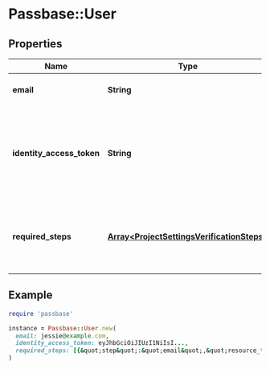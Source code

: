 # Passbase::User

## Properties

| Name | Type | Description | Notes |
| ---- | ---- | ----------- | ----- |
| **email** | **String** | Email with which the user was created | [optional] |
| **identity_access_token** | **String** | Access token in the shape of a JsonWebToken used as a Bearer token when submitting identity data  | [optional] |
| **required_steps** | [**Array&lt;ProjectSettingsVerificationSteps&gt;**](ProjectSettingsVerificationSteps.md) | List of the steps through which the user must go through to complete their verification  | [optional] |

## Example

```ruby
require 'passbase'

instance = Passbase::User.new(
  email: jessie@example.com,
  identity_access_token: eyJhbGciOiJIUzI1NiIsI...,
  required_steps: [{&quot;step&quot;:&quot;email&quot;,&quot;resource_types&quot;:[&quot;EMAIL&quot;]},{&quot;step&quot;:&quot;liveness_check&quot;,&quot;resource_types&quot;:[&quot;FACE_VIDEO&quot;]},{&quot;step&quot;:&quot;country&quot;,&quot;resource_types&quot;:[&quot;de&quot;,&quot;us&quot;,&quot;vn&quot;,&quot;zn&quot;]},{&quot;step&quot;:&quot;identity_document_check&quot;,&quot;resource_types&quot;:[&quot;PASSPORT&quot;,&quot;DRIVERS_LICENSE&quot;]},{&quot;step&quot;:&quot;insurance_card_scan&quot;,&quot;resource_types&quot;:[&quot;HEALTH_INSURANCE_CARD&quot;]}]
)
```


